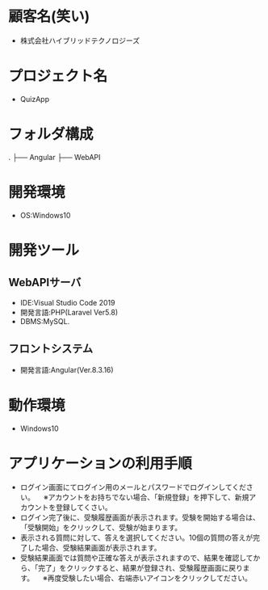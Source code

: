 # 顧客名(笑い)
- 株式会社ハイブリッドテクノロジーズ​
​
# プロジェクト名​
- QuizApp
​
# フォルダ構成  ​
.
├── Angular
├── WebAPI​
​
# 開発環境​
- OS:Windows10​
​
# 開発ツール​
## WebAPIサーバ
- IDE:Visual Studio Code 2019​
- 開発言語:PHP​(Laravel Ver5.8)
- DBMS:MySQL.​

## フロントシステム
- 開発言語:Angular(Ver.8.3.16)
​
# 動作環境​
- Windows10

# アプリケーションの利用手順
- ログイン画面にてログイン用のメールとパスワードでログインしてください。
　※アカウントをお持ちでない場合、「新規登録」を押下して、新規アカウントを登録してくさい。
- ログイン完了後に、受験履歴画面が表示されます。受験を開始する場合は、「受験開始」をクリックして、受験が始まります。
- 表示される質問に対して、答えを選択してください。10個の質問の答えが完了した場合、受験結果画面が表示されます。
- 受験結果画面では質問や正確な答えが表示されますので、結果を確認してから、「完了」をクリックすると、結果が登録され、受験履歴画面に戻ります。
　※再度受験したい場合、右端赤いアイコンをクリックしてださい。
